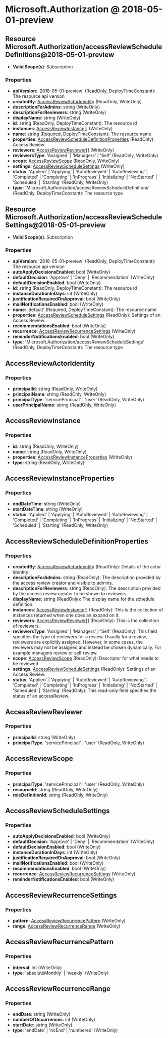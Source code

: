 # Microsoft.Authorization @ 2018-05-01-preview

## Resource Microsoft.Authorization/accessReviewScheduleDefinitions@2018-05-01-preview
* **Valid Scope(s)**: Subscription
### Properties
* **apiVersion**: '2018-05-01-preview' (ReadOnly, DeployTimeConstant): The resource api version
* **createdBy**: [AccessReviewActorIdentity](#accessreviewactoridentity) (ReadOnly, WriteOnly)
* **descriptionForAdmins**: string (WriteOnly)
* **descriptionForReviewers**: string (WriteOnly)
* **displayName**: string (WriteOnly)
* **id**: string (ReadOnly, DeployTimeConstant): The resource id
* **instances**: [AccessReviewInstance](#accessreviewinstance)[] (WriteOnly)
* **name**: string (Required, DeployTimeConstant): The resource name
* **properties**: [AccessReviewScheduleDefinitionProperties](#accessreviewscheduledefinitionproperties) (ReadOnly): Access Review.
* **reviewers**: [AccessReviewReviewer](#accessreviewreviewer)[] (WriteOnly)
* **reviewersType**: 'Assigned' | 'Managers' | 'Self' (ReadOnly, WriteOnly)
* **scope**: [AccessReviewScope](#accessreviewscope) (ReadOnly, WriteOnly)
* **settings**: [AccessReviewScheduleSettings](#accessreviewschedulesettings) (WriteOnly)
* **status**: 'Applied' | 'Applying' | 'AutoReviewed' | 'AutoReviewing' | 'Completed' | 'Completing' | 'InProgress' | 'Initializing' | 'NotStarted' | 'Scheduled' | 'Starting' (ReadOnly, WriteOnly)
* **type**: 'Microsoft.Authorization/accessReviewScheduleDefinitions' (ReadOnly, DeployTimeConstant): The resource type

## Resource Microsoft.Authorization/accessReviewScheduleSettings@2018-05-01-preview
* **Valid Scope(s)**: Subscription
### Properties
* **apiVersion**: '2018-05-01-preview' (ReadOnly, DeployTimeConstant): The resource api version
* **autoApplyDecisionsEnabled**: bool (WriteOnly)
* **defaultDecision**: 'Approve' | 'Deny' | 'Recommendation' (WriteOnly)
* **defaultDecisionEnabled**: bool (WriteOnly)
* **id**: string (ReadOnly, DeployTimeConstant): The resource id
* **instanceDurationInDays**: int (WriteOnly)
* **justificationRequiredOnApproval**: bool (WriteOnly)
* **mailNotificationsEnabled**: bool (WriteOnly)
* **name**: 'default' (Required, DeployTimeConstant): The resource name
* **properties**: [AccessReviewScheduleSettings](#accessreviewschedulesettings) (ReadOnly): Settings of an Access Review.
* **recommendationsEnabled**: bool (WriteOnly)
* **recurrence**: [AccessReviewRecurrenceSettings](#accessreviewrecurrencesettings) (WriteOnly)
* **reminderNotificationsEnabled**: bool (WriteOnly)
* **type**: 'Microsoft.Authorization/accessReviewScheduleSettings' (ReadOnly, DeployTimeConstant): The resource type

## AccessReviewActorIdentity
### Properties
* **principalId**: string (ReadOnly, WriteOnly)
* **principalName**: string (ReadOnly, WriteOnly)
* **principalType**: 'servicePrincipal' | 'user' (ReadOnly, WriteOnly)
* **userPrincipalName**: string (ReadOnly, WriteOnly)

## AccessReviewInstance
### Properties
* **id**: string (ReadOnly, WriteOnly)
* **name**: string (ReadOnly, WriteOnly)
* **properties**: [AccessReviewInstanceProperties](#accessreviewinstanceproperties) (WriteOnly)
* **type**: string (ReadOnly, WriteOnly)

## AccessReviewInstanceProperties
### Properties
* **endDateTime**: string (WriteOnly)
* **startDateTime**: string (WriteOnly)
* **status**: 'Applied' | 'Applying' | 'AutoReviewed' | 'AutoReviewing' | 'Completed' | 'Completing' | 'InProgress' | 'Initializing' | 'NotStarted' | 'Scheduled' | 'Starting' (ReadOnly, WriteOnly)

## AccessReviewScheduleDefinitionProperties
### Properties
* **createdBy**: [AccessReviewActorIdentity](#accessreviewactoridentity) (ReadOnly): Details of the actor identity
* **descriptionForAdmins**: string (ReadOnly): The description provided by the access review creator and visible to admins.
* **descriptionForReviewers**: string (ReadOnly): The description provided by the access review creator to be shown to reviewers.
* **displayName**: string (ReadOnly): The display name for the schedule definition.
* **instances**: [AccessReviewInstance](#accessreviewinstance)[] (ReadOnly): This is the collection of instances returned when one does an expand on it.
* **reviewers**: [AccessReviewReviewer](#accessreviewreviewer)[] (ReadOnly): This is the collection of reviewers.
* **reviewersType**: 'Assigned' | 'Managers' | 'Self' (ReadOnly): This field specifies the type of reviewers for a review. Usually for a review, reviewers are explicitly assigned. However, in some cases, the reviewers may not be assigned and instead be chosen dynamically. For example managers review or self review.
* **scope**: [AccessReviewScope](#accessreviewscope) (ReadOnly): Descriptor for what needs to be reviewed
* **settings**: [AccessReviewScheduleSettings](#accessreviewschedulesettings) (ReadOnly): Settings of an Access Review.
* **status**: 'Applied' | 'Applying' | 'AutoReviewed' | 'AutoReviewing' | 'Completed' | 'Completing' | 'InProgress' | 'Initializing' | 'NotStarted' | 'Scheduled' | 'Starting' (ReadOnly): This read-only field specifies the status of an accessReview.

## AccessReviewReviewer
### Properties
* **principalId**: string (WriteOnly)
* **principalType**: 'servicePrincipal' | 'user' (ReadOnly, WriteOnly)

## AccessReviewScope
### Properties
* **principalType**: 'servicePrincipal' | 'user' (ReadOnly, WriteOnly)
* **resourceId**: string (ReadOnly, WriteOnly)
* **roleDefinitionId**: string (ReadOnly, WriteOnly)

## AccessReviewScheduleSettings
### Properties
* **autoApplyDecisionsEnabled**: bool (WriteOnly)
* **defaultDecision**: 'Approve' | 'Deny' | 'Recommendation' (WriteOnly)
* **defaultDecisionEnabled**: bool (WriteOnly)
* **instanceDurationInDays**: int (WriteOnly)
* **justificationRequiredOnApproval**: bool (WriteOnly)
* **mailNotificationsEnabled**: bool (WriteOnly)
* **recommendationsEnabled**: bool (WriteOnly)
* **recurrence**: [AccessReviewRecurrenceSettings](#accessreviewrecurrencesettings) (WriteOnly)
* **reminderNotificationsEnabled**: bool (WriteOnly)

## AccessReviewRecurrenceSettings
### Properties
* **pattern**: [AccessReviewRecurrencePattern](#accessreviewrecurrencepattern) (WriteOnly)
* **range**: [AccessReviewRecurrenceRange](#accessreviewrecurrencerange) (WriteOnly)

## AccessReviewRecurrencePattern
### Properties
* **interval**: int (WriteOnly)
* **type**: 'absoluteMonthly' | 'weekly' (WriteOnly)

## AccessReviewRecurrenceRange
### Properties
* **endDate**: string (WriteOnly)
* **numberOfOccurrences**: int (WriteOnly)
* **startDate**: string (WriteOnly)
* **type**: 'endDate' | 'noEnd' | 'numbered' (WriteOnly)


